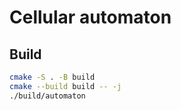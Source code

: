 # Cellular automaton

## Build

```bash
cmake -S . -B build
cmake --build build -- -j
./build/automaton
```
